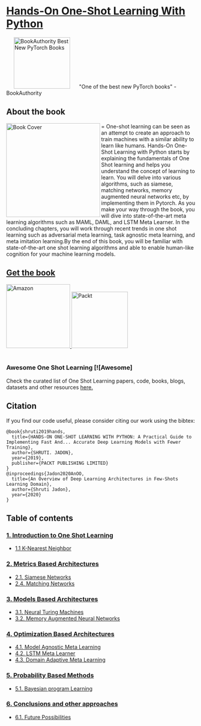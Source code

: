 # [Hands-On One-Shot Learning With Python](https://www.packtpub.com/big-data-and-business-intelligence/hands-one-shot-learning-python)
<a class="ba-award" href="https://bookauthority.org/books/new-pytorch-books?t=4ypt3g&s=award&book=1838825460" target="_blank" style="margin:20px; outline:0"><img src="https://award.bookauthority.org/new-pytorch-books.png?b=1838825460&c=1&v=6&w=150" style="width:150px; height:137px; border:0" alt="BookAuthority Best New PyTorch Books"/></a>
"One of the best new PyTorch books" - BookAuthority

## About the book
<a target="_blank" href="https://github.com/shruti-jadon/Hands-on-One-Shot-Learning/blob/master/supplementary/images/cover_b14472.png">
  <img src="https://github.com/shruti-jadon/Hands-on-One-Shot-Learning/blob/master/supplementary/images/cover_b14472.png" alt="Book Cover" width="250" align="left"/>
</a>
=
One-shot learning can be seen as an attempt to create an approach to train machines with a similar ability to learn like humans.
Hands-On One-Shot Learning with Python starts by explaining the fundamentals of One Shot learning and helps you understand the concept of learning to learn. You will delve into various algorithms, such as siamese, matching networks, memory augmented neural networks etc, by implementing them in Pytorch. As you make your way through the book, you will dive into state-of-the-art meta learning algorithms such as MAML, DAML, and LSTM Meta Learner. In the concluding chapters, you will work through recent trends in one shot learning such as adversarial meta learning, task agnostic meta learning, and meta imitation learning.By the end of this book, you will be familiar with state-of-the-art one shot learning algorithms and able to enable human-like cognition for your machine learning models.
<br>

## [Get the book]("https://www.amazon.com/Hands-One-shot-Learning-Python-implementing-ebook/dp/B07S9QWNG2")
<div>
<a target="_blank" href="https://www.amazon.com/Hands-One-shot-Learning-Python-implementing-ebook/dp/B07S9QWNG2">
  <img src="https://raw.githubusercontent.com/shruti-jadon/Hands-on-One-Shot-Learning/master/supplementary/images/amazon.webp" alt="Amazon" hieght=170, width=170>
</a>

<a target="_blank" href="https://www.packtpub.com/big-data-and-business-intelligence/hands-one-shot-learning-python">
  <img src="https://github.com/shruti-jadon/Hands-on-One-Shot-Learning/blob/master/supplementary/images/packt.png" alt="Packt" hieght=150, width=150 >
</a>

<br>
</div>

<br>


### Awesome One Shot Learning  [![Awesome]
Check the curated list of One Shot Learning papers, code, books, blogs, datasets and other resources [here.](https://github.com/shruti-jadon/Hands-on-One-Shot-Learning/tree/master/supplementary) 

## Citation
If you find our code useful, please consider citing our work using the bibtex:
```
@book{shruti2019hands,
  title={HANDS-ON ONE-SHOT LEARNING WITH PYTHON: A Practical Guide to Implementing Fast And... Accurate Deep Learning Models with Fewer Training},
  author={SHRUTI. JADON},
  year={2019},
  publisher={PACKT PUBLISHING LIMITED}
}
@inproceedings{Jadon2020AnOO,
  title={An Overview of Deep Learning Architectures in Few-Shots Learning Domain},
  author={Shruti Jadon},
  year={2020}
}
```

## Table of contents 

### [1. Introduction to One Shot Learning](https://github.com/shruti-jadon/Hands-on-One-Shot-Learning/tree/master/Ch01-Introduction)
* [1.1 K-Nearest Neighbor](https://github.com/shruti-jadon/Hands-on-One-Shot-Learning/blob/master/Ch01-Introduction/CodingExercise01.ipynb)

### [2. Metrics Based Architectures](https://github.com/shruti-jadon/Hands-on-One-Shot-Learning/tree/master/Ch02-MetricsBasedMethods)

* [2.1. Siamese Networks](https://github.com/shruti-jadon/Hands-on-One-Shot-Learning/blob/master/Ch02-MetricsBasedMethods/SiameseNetwork.ipynb)
* [2.4. Matching Networks](https://github.com/shruti-jadon/Hands-on-One-Shot-Learning/blob/master/Ch02-MetricsBasedMethods/Matching%20Networks.ipynb)

### [3. Models Based Architectures](https://github.com/shruti-jadon/Hands-on-One-Shot-Learning/tree/master/Ch04-ModelsBasedMethods)

* [3.1. Neural Turing Machines](https://github.com/shruti-jadon/Hands-on-One-Shot-Learning/blob/master/Ch04-ModelsBasedMethods/NTM%20tutorial.ipynb)
* [3.2. Memory Augmented Neural Networks](https://github.com/shruti-jadon/Hands-on-One-Shot-Learning/blob/master/Ch04-ModelsBasedMethods/MANN.ipynb)


### [4. Optimization Based Architectures](https://github.com/shruti-jadon/Hands-on-One-Shot-Learning/tree/master/Ch03-OptimizationBasedMethods)

* [4.1. Model Agnostic Meta Learning](https://github.com/shruti-jadon/Hands-on-One-Shot-Learning/blob/master/Ch03-OptimizationBasedMethods/Model%20Agnostic%20Meta%20Learning%20(Omniglot%20Dataset).ipynb)
* [4.2. LSTM Meta Learner](https://github.com/shruti-jadon/Hands-on-One-Shot-Learning/blob/master/Ch03-OptimizationBasedMethods/LSTM-MetaLearner.ipynb)
* [4.3. Domain Adaptive Meta Learning](https://github.com/shruti-jadon/Hands-on-One-Shot-Learning/blob/master/Ch03-OptimizationBasedMethods/Domain-Adaption-Meta-Learning(Sine%20Curve%20Dataset).ipynb)


### [5. Probability Based Methods](https://github.com/shruti-jadon/Hands-on-One-Shot-Learning/tree/master/Ch05-ProbabilityBasedMethods)

* [5.1. Bayesian program Learning](https://github.com/shruti-jadon/Hands-on-One-Shot-Learning/blob/master/Ch05-ProbabilityBasedMethods/BayesianProgramLearning.ipynb)


### [6. Conclusions and other approaches](https://github.com/shruti-jadon/Hands-on-One-Shot-Learning/tree/master/Ch06-ConclusionsAndOtherApproaches)

* [6.1. Future Possibilities](https://github.com/shruti-jadon/Hands-on-One-Shot-Learning/blob/master/Ch06-ConclusionsAndOtherApproaches/Conclusion.ipynb)
